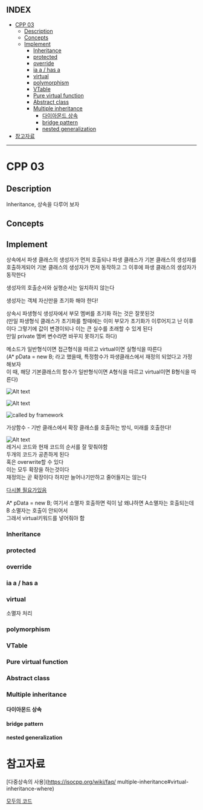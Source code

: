 ## INDEX

- [CPP 03](#cpp-03)
	- [Description](#description)
	- [Concepts](#concepts)
	- [Implement](#implement)
		- [Inheritance](#inheritance)
		- [protected](#protected)
		- [override](#override)
		- [ia a / has a](#ia-a--has-a)
		- [virtual](#virtual)
		- [polymorphism](#polymorphism)
		- [VTable](#vtable)
		- [Pure virtual function](#pure-virtual-function)
		- [Abstract class](#abstract-class)
		- [Multiple inheritance](#multiple-inheritance)
			- [다이아몬드 상속](#다이아몬드-상속)
			- [bridge pattern](#bridge-pattern)
			- [nested generalization](#nested-generalization)
- [참고자료](#참고자료)

---
# CPP 03

## Description

Inheritance, 상속을 다루어 보자

## Concepts

## Implement

상속에서 파생 클래스의 생성자가 먼저 호출되나 파생 클래스가 기본 클래스의  생성자를  호출하게되어 기본 클래스의 생성자가 먼저 동작하고 그 이후에 파생 클래스의 생성자가 동작한다        

생성자의 호출순서와 실행순서는 일치하지 않는다   

생성자는 객체 자신만을 초기화 해야 한다!   

상속시 파생형식 생성자에서 부모 멤버를 초기화 하는 것은 잘못된것    
(만일 파생형식 클래스가 초기화를 할때에는 이미 부모가 초기화가 이루어지고 난 이후이다 그렇기에 값이 변경이되나 이는 큰 실수를 초래할 수 있게 된다   
만일 private 멤버 변수라면 바꾸지 못하기도 하다)   

메소드가 일반형식이면 접근형식을 따르고 virtual이면 실형식을 따른다      
(A* pData = new B; 라고 했을때, 특정함수가 파생클래스에서 재정의 되었다고 가정해보자   
이 때, 해당 기본클래스의 함수가 일반형식이면 A형식을 따르고 virtual이면 B형식을 따른다)

![Alt text](<스크린샷 2024-10-15 오후 4.49.01.png>)    

![Alt text](<스크린샷 2024-10-15 오후 4.32.51.png>)     

![called by framework](<스크린샷 2024-10-15 오후 5.17.23.png>)   

가상함수 - 기반 클래스에서 확장 클래스를 호출하는 방식, 미래를 호출한다!   


![Alt text](<스크린샷 2024-10-15 오후 5.23.23.png>)   
레거시 코드와 현재 코드의 순서를 잘 맞춰야함   
두개의 코드가 공존하게 된다   
혹은 overwrite할 수 있다   
이는 모두 확장을 하는것이다   
재정의는 곧 확장이다 하지만 늘어나기만하고 줄어들지는 않는다   

[다시볼 필요가있음](https://www.youtube.com/watch?v=1W4CkEMajQs&list=PLXvgR_grOs1DFOWF65X0Zqnd_264x41u-&index=22)   

A* pData = new B;  여기서 소멸자 호출하면 릭이 남 왜냐하면 A소멸자는 호출되는데 B 소멸자는 호출이 안되어서   
그래서 virtual키워드를 넣어줘야 함   

### Inheritance

### protected

### override

### ia a / has a

### virtual

소멸자 처리

### polymorphism

### VTable



### Pure virtual function


### Abstract class


### Multiple inheritance

#### 다이아몬드 상속

#### bridge pattern

#### nested generalization

# 참고자료

[다중상속의 사용](https://isocpp.org/wiki/faq/ multiple-inheritance#virtual-inheritance-where)   

[모두의 코드](https://modoocode.com/category/C++)   



